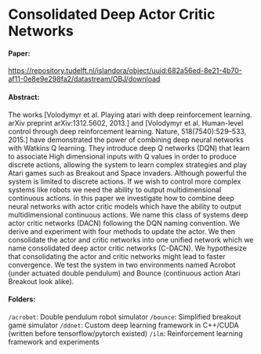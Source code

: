# Consolidated Deep Actor Critic Networks

#### Paper:
https://repository.tudelft.nl/islandora/object/uuid:682a56ed-8e21-4b70-af11-0e8e9e298fa2/datastream/OBJ/download 

#### Abstract:
The works [Volodymyr et al. Playing atari with deep reinforcement learning. arXiv preprint arXiv:1312.5602, 2013.] and [Volodymyr et al. Human-level control through deep reinforcement learning. Nature, 518(7540):529–533, 2015.] have demonstrated the power of combining deep neural networks with Watkins Q learning. They introduce deep Q networks (DQN) that learn to associate High dimensional inputs with Q values in order to produce discrete actions, allowing the system to learn complex strategies and play Atari games such as Breakout and Space invaders. Although powerful the system is limited to discrete actions. If we wish to control more complex systems like robots we need the ability to output multidimensional continuous actions. In this paper we investigate how to combine deep neural networks with actor critic models which have the ability to output multidimensional continuous actions. We name this class of systems deep actor critic networks (DACN) following the DQN naming convention. We derive and experiment with four methods to update the actor. We then consolidate the actor and critic networks into one unified network which we name consolidated deep actor critic networks (C-DACN). We hypothesize that consolidating the actor and critic networks might lead to faster convergence. We test the system in two environments named Acrobot (under actuated double pendulum) and Bounce (continuous action Atari Breakout look alike).

#### Folders:
`/acrobot`: Double pendulum robot simulator
`/bounce`: Simplified breakout game simulator 
`/ddnet`: Custom deep learning framework in C++/CUDA (written before tensorflow/pytorch existed)
`/ilm`: Reinforcement learning framework and experiments
